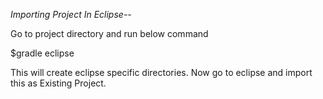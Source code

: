 
*Importing Project In Eclipse--*

Go to project directory and run below command

$gradle eclipse

This will create eclipse specific directories. 
Now go to eclipse and import this as Existing Project.


